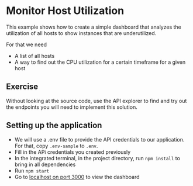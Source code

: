 # Monitor Host Utilization

This example shows how to create a simple dashboard that analyzes the utilization of all hosts to show instances that are underutilized.

For that we need

* A list of all hosts
* A way to find out the CPU utilization for a certain timeframe for a given host

## Exercise
Without looking at the source code, use the API explorer to find and try out the endpoints you will need to implement this solution.

## Setting up the application

* We will use a .env file to provide the API credentials to our application. For that, copy `.env-sample` to `.env`.
* Fill in the APi credentials you created previously
* In the integrated terminal, in the project directory, run `npm install` to bring in all dependencies
* Run `npm start`
* Go to [localhost on port 3000](http://localhost:3000) to view the dashboard